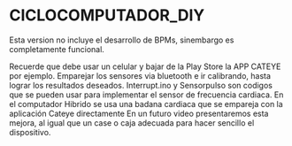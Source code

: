 # CICLOCOMPUTADOR_DIY



Esta version no incluye el desarrollo de BPMs, sinembargo es completamente funcional.

Recuerde que debe usar un celular y bajar de la Play Store la APP CATEYE por ejemplo. Emparejar los sensores via bluetooth e ir calibrando, hasta lograr
los resultados deseados.
Interrupt.ino y Sensorpulso son codigos que se pueden usar para implementar el sensor de frecuencia cardiaca. En el computador Hibrido se usa una badana cardiaca que se empareja con la aplicación Cateye directamente
En un futuro video presentaremos esta mejora, al igual que un case o caja adecuada para hacer sencillo el dispositivo. 
